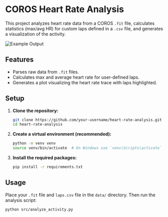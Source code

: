 # COROS Heart Rate Analysis

This project analyzes heart rate data from a COROS `.fit` file, calculates statistics (max/avg HR) for custom laps defined in a `.csv` file, and generates a visualization of the activity.

![Example Output](heart_rate_analysis.png)

## Features

- Parses raw data from `.fit` files.
- Calculates max and average heart rate for user-defined laps.
- Generates a plot visualizing the heart rate trace with laps highlighted.

## Setup

1.  **Clone the repository:**
    ```bash
    git clone https://github.com/your-username/heart-rate-analysis.git
    cd heart-rate-analysis
    ```

2.  **Create a virtual environment (recommended):**
    ```bash
    python -m venv venv
    source venv/bin/activate  # On Windows use `venv\Scripts\activate`
    ```

3.  **Install the required packages:**
    ```bash
    pip install -r requirements.txt
    ```

## Usage

Place your `.fit` file and `laps.csv` file in the `data/` directory. Then run the analysis script:

```bash
python src/analyze_activity.py